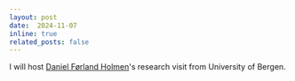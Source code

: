 ```yaml
---
layout: post
date:  2024-11-07
inline: true
related_posts: false
---
```


I will host [Daniel Førland Holmen](https://www4.uib.no/en/find-employees/Daniel.F%C3%B8rland.Holmen)'s research visit from University of Bergen.  
